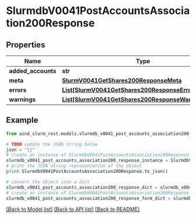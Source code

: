 # SlurmdbV0041PostAccountsAssociation200Response


## Properties

Name | Type | Description | Notes
------------ | ------------- | ------------- | -------------
**added_accounts** | **str** | added_accounts | 
**meta** | [**SlurmV0041GetShares200ResponseMeta**](SlurmV0041GetShares200ResponseMeta.md) |  | [optional] 
**errors** | [**List[SlurmV0041GetShares200ResponseErrorsInner]**](SlurmV0041GetShares200ResponseErrorsInner.md) | Query errors | [optional] 
**warnings** | [**List[SlurmV0041GetShares200ResponseWarningsInner]**](SlurmV0041GetShares200ResponseWarningsInner.md) | Query warnings | [optional] 

## Example

```python
from aind_slurm_rest.models.slurmdb_v0041_post_accounts_association200_response import SlurmdbV0041PostAccountsAssociation200Response

# TODO update the JSON string below
json = "{}"
# create an instance of SlurmdbV0041PostAccountsAssociation200Response from a JSON string
slurmdb_v0041_post_accounts_association200_response_instance = SlurmdbV0041PostAccountsAssociation200Response.from_json(json)
# print the JSON string representation of the object
print SlurmdbV0041PostAccountsAssociation200Response.to_json()

# convert the object into a dict
slurmdb_v0041_post_accounts_association200_response_dict = slurmdb_v0041_post_accounts_association200_response_instance.to_dict()
# create an instance of SlurmdbV0041PostAccountsAssociation200Response from a dict
slurmdb_v0041_post_accounts_association200_response_form_dict = slurmdb_v0041_post_accounts_association200_response.from_dict(slurmdb_v0041_post_accounts_association200_response_dict)
```
[[Back to Model list]](../README.md#documentation-for-models) [[Back to API list]](../README.md#documentation-for-api-endpoints) [[Back to README]](../README.md)


